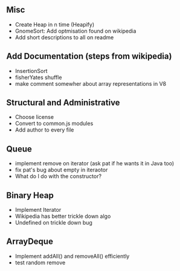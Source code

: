## Misc
* Create Heap in n time (Heapify)
* GnomeSort: Add optmisation found on wikipedia
* Add short descriptions to all on readme

## Add Documentation (steps from wikipedia)
* InsertionSort
* fisherYates shuffle
* make comment somewher about array representations in V8

## Structural and Administrative
* Choose license
* Convert to common.js modules
* Add author to every file

## Queue
* implement remove on iterator (ask pat if he wants it in Java too)
* fix pat's bug about empty in iteraotor
* What do I do with the constructor?

## Binary Heap
* Implement Iterator
* Wikipedia has better trickle down algo
* Undefined on trickle down bug

## ArrayDeque
* Implement addAll() and removeAll() efficiently 
* test random remove
